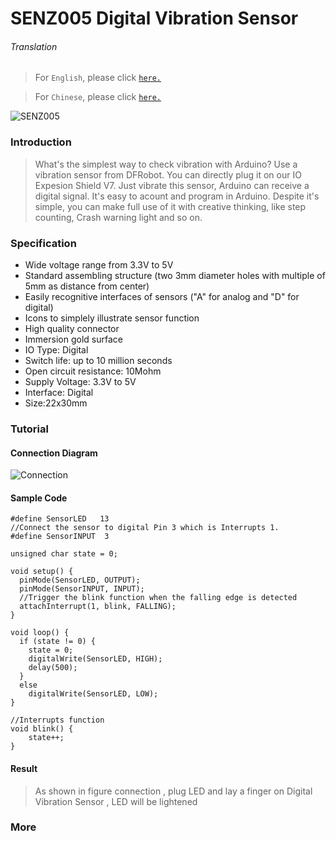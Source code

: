 # SENZ005 Digital Vibration Sensor

###### Translation

> For `English`, please click [`here.`](https://github.com/FizzyStudio/SENZ005-Digital-Vibration-Sensor/blob/master/README.md)

> For `Chinese`, please click [`here.`](https://github.com/FizzyStudio/SENZ005-Digital-Vibration-Sensor/blob/master/README_CN.md)

![](https://github.com/FizzyStudio/SENZ005-Digital-Vibration-Sensor/blob/master/pic/SENZ005.jpg "SENZ005") 

### Introduction

> What's the simplest way to check vibration with Arduino? Use a vibration sensor from DFRobot. You can directly plug it on our IO Expesion Shield V7. Just vibrate this sensor, Arduino can receive a digital signal. It's easy to acount and program in Arduino.
> Despite it's simple, you can make full use of it with creative thinking, like step counting, Crash warning light and so on.

### Specification

* Wide voltage range from 3.3V to 5V
* Standard assembling structure (two 3mm diameter holes with multiple of 5mm as distance from center)
* Easily recognitive interfaces of sensors ("A" for analog and "D" for digital)
* Icons to simplely illustrate sensor function
* High quality connector
* Immersion gold surface
* IO Type: Digital
* Switch life: up to 10 million seconds
* Open circuit resistance: 10Mohm
* Supply Voltage: 3.3V to 5V
* Interface: Digital
* Size:22x30mm

### Tutorial

#### Connection Diagram

![](https://github.com/FizzyStudio/SENZ005-Digital-Vibration-Sensor/blob/master/pic/SENZ005_2.png "Connection") 

#### Sample Code

    #define SensorLED   13
    //Connect the sensor to digital Pin 3 which is Interrupts 1.
    #define SensorINPUT  3  

    unsigned char state = 0;

    void setup() {
      pinMode(SensorLED, OUTPUT);
      pinMode(SensorINPUT, INPUT);
      //Trigger the blink function when the falling edge is detected
      attachInterrupt(1, blink, FALLING);  
    }

    void loop() {
      if (state != 0) {
        state = 0;
        digitalWrite(SensorLED, HIGH);
        delay(500);
      } 
      else
        digitalWrite(SensorLED, LOW);
    }

    //Interrupts function  
    void blink() {
        state++;
    }

#### Result

> As shown in figure connection , plug LED and lay a finger on Digital Vibration Sensor , LED will be lightened

### More




